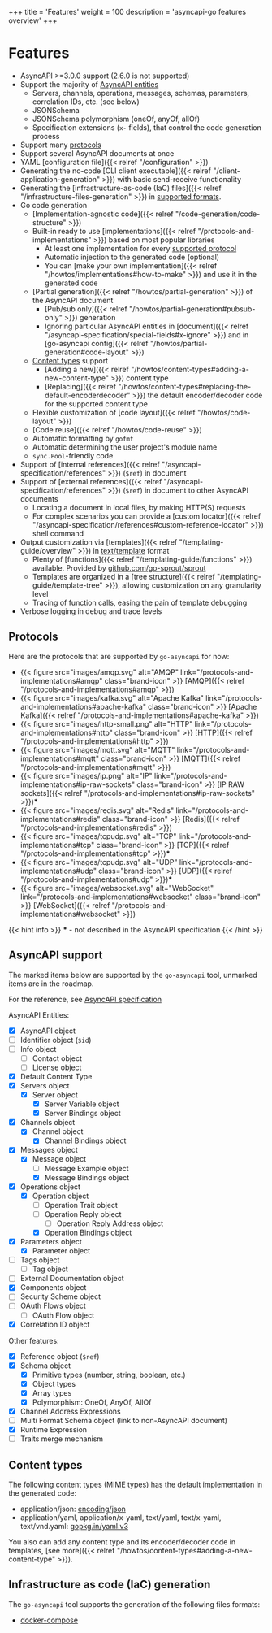 +++
title = 'Features'
weight = 100
description = 'asyncapi-go features overview'
+++

# Features

- AsyncAPI >=3.0.0 support (2.6.0 is not supported)
- Support the majority of [AsyncAPI entities](#asyncapi-support)
  - Servers, channels, operations, messages, schemas, parameters, correlation IDs, etc. (see below)
  - JSONSchema
  - JSONSchema polymorphism (oneOf, anyOf, allOf)
  - Specification extensions (`x-` fields), that control the code generation process
- Support many [protocols](#protocols)
- Support several AsyncAPI documents at once
- YAML [configuration file]({{< relref "/configuration" >}})
- Generating the no-code [CLI client executable]({{< relref "/client-application-generation" >}}) with basic send-receive 
  functionality
- Generating the [infrastructure-as-code (IaC) files]({{< relref "/infrastructure-files-generation" >}}) in 
  [supported formats](#infrastructure-as-code-iac-generation).
- Go code generation
  - [Implementation-agnostic code]({{< relref "/code-generation/code-structure" >}})
  - Built-in ready to use [implementations]({{< relref "/protocols-and-implementations" >}}) based on most 
    popular libraries
    - At least one implementation for every [supported protocol](#protocols)
    - Automatic injection to the generated code (optional)
    - You can [make your own implementation]({{< relref "/howtos/implementations#how-to-make" >}}) and use it in the generated code
  - [Partial generation]({{< relref "/howtos/partial-generation" >}}) of the AsyncAPI document
    - [Pub/sub only]({{< relref "/howtos/partial-generation#pubsub-only" >}}) generation
    - Ignoring particular AsyncAPI entities in [document]({{< relref "/asyncapi-specification/special-fields#x-ignore" >}})
      and in [go-asyncapi config]({{< relref "/howtos/partial-generation#code-layout" >}})
  - [Content types](#content-types) support
    - [Adding a new]({{< relref "/howtos/content-types#adding-a-new-content-type" >}}) content type 
    - [Replacing]({{< relref "/howtos/content-types#replacing-the-default-encoderdecoder" >}}) the default encoder/decoder code
      for the supported content type
  - Flexible customization of [code layout]({{< relref "/howtos/code-layout" >}})
  - [Code reuse]({{< relref "/howtos/code-reuse" >}})
  - Automatic formatting by `gofmt`
  - Automatic determining the user project's module name
  - `sync.Pool`-friendly code
- Support of [internal references]({{< relref "/asyncapi-specification/references" >}}) (`$ref`) in document
- Support of [external references]({{< relref "/asyncapi-specification/references" >}}) (`$ref`) in document to other AsyncAPI documents
  - Locating a document in local files, by making HTTP(S) requests
  - For complex scenarios you can provide a [custom locator]({{< relref "/asyncapi-specification/references#custom-reference-locator" >}}) shell command
- Output customization via [templates]({{< relref "/templating-guide/overview" >}}) in [text/template](https://pkg.go.dev/text/template) format
  - Plenty of [functions]({{< relref "/templating-guide/functions" >}}) available. Provided by [github.com/go-sprout/sprout](https://github.com/go-sprout/sprout)
  - Templates are organized in a [tree structure]({{< relref "/templating-guide/template-tree" >}}), allowing customization on any granularity level
  - Tracing of function calls, easing the pain of template debugging
- Verbose logging in debug and trace levels

## Protocols

Here are the protocols that are supported by `go-asyncapi` for now:

- {{< figure src="images/amqp.svg" alt="AMQP" link="/protocols-and-implementations#amqp" class="brand-icon" >}} [AMQP]({{< relref "/protocols-and-implementations#amqp" >}})
- {{< figure src="images/kafka.svg" alt="Apache Kafka" link="/protocols-and-implementations#apache-kafka" class="brand-icon" >}} [Apache Kafka]({{< relref "/protocols-and-implementations#apache-kafka" >}})
- {{< figure src="images/http-small.png" alt="HTTP" link="/protocols-and-implementations#http" class="brand-icon" >}} [HTTP]({{< relref "/protocols-and-implementations#http" >}})
- {{< figure src="images/mqtt.svg" alt="MQTT" link="/protocols-and-implementations#mqtt" class="brand-icon" >}} [MQTT]({{< relref "/protocols-and-implementations#mqtt" >}})
- {{< figure src="images/ip.png" alt="IP" link="/protocols-and-implementations#ip-raw-sockets" class="brand-icon" >}} [IP RAW sockets]({{< relref "/protocols-and-implementations#ip-raw-sockets" >}})**&ast;**
- {{< figure src="images/redis.svg" alt="Redis" link="/protocols-and-implementations#redis" class="brand-icon" >}} [Redis]({{< relref "/protocols-and-implementations#redis" >}})
- {{< figure src="images/tcpudp.svg" alt="TCP" link="/protocols-and-implementations#tcp" class="brand-icon" >}} [TCP]({{< relref "/protocols-and-implementations#tcp" >}})**&ast;**
- {{< figure src="images/tcpudp.svg" alt="UDP" link="/protocols-and-implementations#udp" class="brand-icon" >}} [UDP]({{< relref "/protocols-and-implementations#udp" >}})**&ast;**
- {{< figure src="images/websocket.svg" alt="WebSocket" link="/protocols-and-implementations#websocket" class="brand-icon" >}} [WebSocket]({{< relref "/protocols-and-implementations#websocket" >}})

{{< hint info >}}
**&ast;** - not described in the AsyncAPI specification
{{< /hint >}}

## AsyncAPI support

The marked items below are supported by the `go-asyncapi` tool, unmarked items are in the roadmap.

For the reference, see [AsyncAPI specification](https://github.com/asyncapi/spec/blob/v3.0.0/spec/asyncapi.md)

AsyncAPI Entities:

- [x] AsyncAPI object
- [ ] Identifier object (`$id`)
- [ ] Info object
  - [ ] Contact object
  - [ ] License object
- [x] Default Content Type
- [x] Servers object
  - [x] Server object
    - [x] Server Variable object
    - [x] Server Bindings object
- [x] Channels object
  - [x] Channel object
    - [x] Channel Bindings object
- [x] Messages object
  - [x] Message object
    - [ ] Message Example object
    - [x] Message Bindings object
- [x] Operations object
  - [x] Operation object
    - [ ] Operation Trait object
    - [ ] Operation Reply object
      - [ ] Operation Reply Address object
    - [x] Operation Bindings object
- [x] Parameters object
  - [x] Parameter object
- [ ] Tags object
  - [ ] Tag object
- [ ] External Documentation object
- [x] Components object
- [ ] Security Scheme object
- [ ] OAuth Flows object
  - [ ] OAuth Flow object
- [x] Correlation ID object

Other features:

- [x] Reference object (`$ref`)
- [x] Schema object
    - [x] Primitive types (number, string, boolean, etc.)
    - [x] Object types
    - [x] Array types
    - [x] Polymorphism: OneOf, AnyOf, AllOf
- [x] Channel Address Expressions
- [ ] Multi Format Schema object (link to non-AsyncAPI document)
- [x] Runtime Expression
- [ ] Traits merge mechanism

## Content types

The following content types (MIME types) has the default implementation in the generated code:

- application/json: [encoding/json](https://pkg.go.dev/encoding/json)
- application/yaml, application/x-yaml, text/yaml, text/x-yaml, text/vnd.yaml: [gopkg.in/yaml.v3](https://gopkg.in/yaml.v3)

You also can add any content type and its encoder/decoder code in templates, [see more]({{< relref "/howtos/content-types#adding-a-new-content-type" >}}).

## Infrastructure as code (IaC) generation

The `go-asyncapi` tool supports the generation of the following files formats:

- [docker-compose](https://docs.docker.com/compose/)
